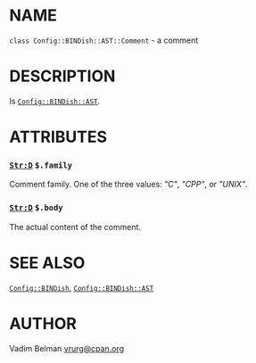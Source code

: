 NAME
====

`class Config::BINDish::AST::Comment` - a comment

DESCRIPTION
===========

Is [`Config::BINDish::AST`](https://github.com/vrurg/raku-Config-BINDish/blob/v0.0.1/docs/md/Config/BINDish/AST.md).

ATTRIBUTES
==========

### [`Str:D`](https://docs.raku.org/type/Str) `$.family`

Comment family. One of the three values: *"C"*, *"CPP"*, or *"UNIX"*.

### [`Str:D`](https://docs.raku.org/type/Str) `$.body`

The actual content of the comment.

SEE ALSO
========

[`Config::BINDish`](https://github.com/vrurg/raku-Config-BINDish/blob/v0.0.1/docs/md/Config/BINDish.md), [`Config::BINDish::AST`](https://github.com/vrurg/raku-Config-BINDish/blob/v0.0.1/docs/md/Config/BINDish/AST.md)

AUTHOR
======

Vadim Belman <vrurg@cpan.org>

